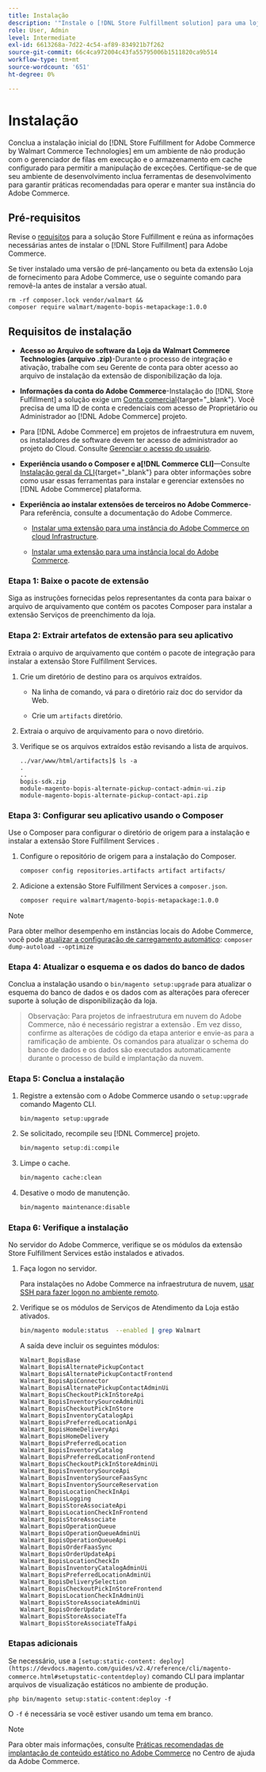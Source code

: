 ```yaml
---
title: Instalação
description: '"Instale o [!DNL Store Fulfillment solution] para uma loja da Adobe Commerce usando o Composer para PHP."'
role: User, Admin
level: Intermediate
exl-id: 6613268a-7d22-4c54-af89-834921b7f262
source-git-commit: 66c4ca972004c43fa55795006b1511820ca9b514
workflow-type: tm+mt
source-wordcount: '651'
ht-degree: 0%

---
```



# Instalação

Conclua a instalação inicial do [!DNL Store Fulfillment for Adobe Commerce by Walmart Commerce Technologies] em um ambiente de não produção com o gerenciador de filas em execução e o armazenamento em cache configurado para permitir a manipulação de exceções. Certifique-se de que seu ambiente de desenvolvimento inclua ferramentas de desenvolvimento para garantir práticas recomendadas para operar e manter sua instância do Adobe Commerce.

## Pré-requisitos

Revise o [requisitos](solution-requirements.md) para a solução Store Fulfillment e reúna as informações necessárias antes de instalar o [!DNL Store Fulfillment] para Adobe Commerce.

Se tiver instalado uma versão de pré-lançamento ou beta da extensão Loja de fornecimento para Adobe Commerce, use o seguinte comando para removê-la antes de instalar a versão atual.

```terminal
rm -rf composer.lock vendor/walmart &&
composer require walmart/magento-bopis-metapackage:1.0.0
```

## Requisitos de instalação

- **Acesso ao Arquivo de software da Loja da Walmart Commerce Technologies (arquivo .zip)**-Durante o processo de integração e ativação, trabalhe com seu Gerente de conta para obter acesso ao arquivo de instalação da extensão de disponibilização da loja.

- **Informações da conta do Adobe Commerce**-Instalação do [!DNL Store Fulfillment] a solução exige um [Conta comercial](https://docs.magento.com/user-guide/magento/magento-account.html){target=&quot;_blank&quot;}. Você precisa de uma ID de conta e credenciais com acesso de Proprietário ou Administrador ao [!DNL Adobe Commerce] projeto.

- Para [!DNL Adobe Commerce] em projetos de infraestrutura em nuvem, os instaladores de software devem ter acesso de administrador ao projeto do Cloud. Consulte [Gerenciar o acesso do usuário](https://devdocs.magento.com/cloud/project/user-admin.html).

- **Experiência usando o Composer e a[!DNL Commerce CLI]**—Consulte [Instalação geral da CLI](https://devdocs.magento.com/extensions/install/){target=&quot;_blank&quot;} para obter informações sobre como usar essas ferramentas para instalar e gerenciar extensões no [!DNL Adobe Commerce] plataforma.

- **Experiência ao instalar extensões de terceiros no Adobe Commerce**-Para referência, consulte a documentação do Adobe Commerce.

   - [Instalar uma extensão para uma instância do Adobe Commerce on cloud Infrastructure](https://devdocs.magento.com/cloud/howtos/install-components.html#install-an-extension).

   - [Instalar uma extensão para uma instância local do Adobe Commerce](https://devdocs.magento.com/extensions/install/).

### Etapa 1: Baixe o pacote de extensão

Siga as instruções fornecidas pelos representantes da conta para baixar o arquivo de arquivamento que contém os pacotes Composer para instalar a extensão Serviços de preenchimento da loja.

### Etapa 2: Extrair artefatos de extensão para seu aplicativo

Extraia o arquivo de arquivamento que contém o pacote de integração para instalar a extensão Store Fulfillment Services.

1. Crie um diretório de destino para os arquivos extraídos.

   - Na linha de comando, vá para o diretório raiz doc do servidor da Web.

   - Crie um `artifacts` diretório.

1. Extraia o arquivo de arquivamento para o novo diretório.

1. Verifique se os arquivos extraídos estão revisando a lista de arquivos.

   ```
   ../var/www/html/artifacts]$ ls -a
   .
   ..
   bopis-sdk.zip
   module-magento-bopis-alternate-pickup-contact-admin-ui.zip
   module-magento-bopis-alternate-pickup-contact-api.zip
   ```

### Etapa 3: Configurar seu aplicativo usando o Composer

Use o Composer para configurar o diretório de origem para a instalação e instalar a extensão Store Fulfillment Services .

1. Configure o repositório de origem para a instalação do Composer.

   ```bash
   composer config repositories.artifacts artifact artifacts/
   ```

1. Adicione a extensão Store Fulfillment Services a `composer.json`.

   ```bash
   composer require walmart/magento-bopis-metapackage:1.0.0
   ```

>[!NOTE]
>
>Para obter melhor desempenho em instâncias locais do Adobe Commerce, você pode [atualizar a configuração de carregamento automático](https://experienceleague.adobe.com/docs/commerce-operations/performance-best-practices/deployment-flow.html#update-the-autoloader): `composer dump-autoload --optimize`

### Etapa 4: Atualizar o esquema e os dados do banco de dados

Conclua a instalação usando o `bin/magento setup:upgrade` para atualizar o esquema do banco de dados e os dados com as alterações para oferecer suporte à solução de disponibilização da loja.

>Observação:
>Para projetos de infraestrutura em nuvem do Adobe Commerce, não é necessário registrar a extensão . Em vez disso, confirme as alterações de código da etapa anterior e envie-as para a ramificação de ambiente. Os comandos para atualizar o schema do banco de dados e os dados são executados automaticamente durante o processo de build e implantação da nuvem.

### Etapa 5: Conclua a instalação

1. Registre a extensão com o Adobe Commerce usando o `setup:upgrade` comando Magento CLI.

   ```terminal
   bin/magento setup:upgrade
   ```

1. Se solicitado, recompile seu [!DNL Commerce] projeto.

   ```bash
   bin/magento setup:di:compile
   ```

1. Limpe o cache.

   ```bash
   bin/magento cache:clean
   ```

1. Desative o modo de manutenção.

   ```bash
   bin/magento maintenance:disable
   ```

### Etapa 6: Verifique a instalação

No servidor do Adobe Commerce, verifique se os módulos da extensão Store Fulfillment Services estão instalados e ativados.

1. Faça logon no servidor.

   Para instalações no Adobe Commerce na infraestrutura de nuvem, [usar SSH para fazer logon no ambiente remoto](https://devdocs.magento.com/cloud/env/environments-ssh.html#ssh).

1. Verifique se os módulos de Serviços de Atendimento da Loja estão ativados.

   ```bash
   bin/magento module:status  --enabled | grep Walmart
   ```

   A saída deve incluir os seguintes módulos:

   ```
   Walmart_BopisBase
   Walmart_BopisAlternatePickupContact
   Walmart_BopisAlternatePickupContactFrontend
   Walmart_BopisApiConnector
   Walmart_BopisAlternatePickupContactAdminUi
   Walmart_BopisCheckoutPickInStoreApi
   Walmart_BopisInventorySourceAdminUi
   Walmart_BopisCheckoutPickInStore
   Walmart_BopisInventoryCatalogApi
   Walmart_BopisPreferredLocationApi
   Walmart_BopisHomeDeliveryApi
   Walmart_BopisHomeDelivery
   Walmart_BopisPreferredLocation
   Walmart_BopisInventoryCatalog
   Walmart_BopisPreferredLocationFrontend
   Walmart_BopisCheckoutPickInStoreAdminUi
   Walmart_BopisInventorySourceApi
   Walmart_BopisInventorySourceFaasSync
   Walmart_BopisInventorySourceReservation
   Walmart_BopisLocationCheckInApi
   Walmart_BopisLogging
   Walmart_BopisStoreAssociateApi
   Walmart_BopisLocationCheckInFrontend
   Walmart_BopisStoreAssociate
   Walmart_BopisOperationQueue
   Walmart_BopisOperationQueueAdminUi
   Walmart_BopisOperationQueueApi
   Walmart_BopisOrderFaasSync
   Walmart_BopisOrderUpdateApi
   Walmart_BopisLocationCheckIn
   Walmart_BopisInventoryCatalogAdminUi
   Walmart_BopisPreferredLocationAdminUi
   Walmart_BopisDeliverySelection
   Walmart_BopisCheckoutPickInStoreFrontend
   Walmart_BopisLocationCheckInAdminUi
   Walmart_BopisStoreAssociateAdminUi
   Walmart_BopisOrderUpdate
   Walmart_BopisStoreAssociateTfa
   Walmart_BopisStoreAssociateTfaApi
   ```

### Etapas adicionais

Se necessário, use a `[setup:static-content: deploy](https://devdocs.magento.com/guides/v2.4/reference/cli/magento-commerce.html#setupstatic-contentdeploy)` comando CLI para implantar arquivos de visualização estáticos no ambiente de produção.

```terminal
php bin/magento setup:static-content:deploy -f
```

O `-f` é necessária se você estiver usando um tema em branco.

>[!NOTE]
>
>Para obter mais informações, consulte [Práticas recomendadas de implantação de conteúdo estático no Adobe Commerce](https://support.magento.com/hc/en-us/articles/360031624091) no Centro de ajuda da Adobe Commerce.
